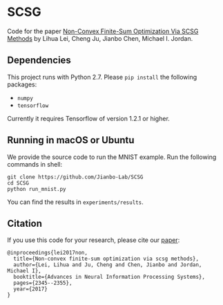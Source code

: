 # SCSG

Code for the paper [Non-Convex Finite-Sum Optimization Via SCSG Methods](https://papers.nips.cc/paper/6829-non-convex-finite-sum-optimization-via-scsg-methods.pdf) by Lihua Lei, Cheng Ju, Jianbo Chen, Michael I. Jordan. 

## Dependencies
This project runs with Python 2.7. Please `pip install` the following packages:
- `numpy`
- `tensorflow`

Currently it requires Tensorflow of version 1.2.1 or higher. 

## Running in macOS or Ubuntu
We provide the source code to run the MNIST example. Run the following commands in shell:

```shell
git clone https://github.com/Jianbo-Lab/SCSG
cd SCSG  
python run_mnist.py
```

You can find the results in `experiments/results`.


## Citation
If you use this code for your research, please cite our [paper](https://papers.nips.cc/paper/6829-non-convex-finite-sum-optimization-via-scsg-methods.pdf):
```
@inproceedings{lei2017non,
  title={Non-convex finite-sum optimization via scsg methods},
  author={Lei, Lihua and Ju, Cheng and Chen, Jianbo and Jordan, Michael I},
  booktitle={Advances in Neural Information Processing Systems},
  pages={2345--2355},
  year={2017}
}
```